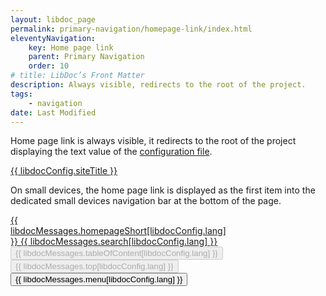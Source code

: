 ```yaml
---
layout: libdoc_page
permalink: primary-navigation/homepage-link/index.html
eleventyNavigation:
    key: Home page link
    parent: Primary Navigation
    order: 10
# title: LibDoc’s Front Matter 
description: Always visible, redirects to the root of the project.
tags:
    - navigation
date: Last Modified
---
```


Home page link is always visible, it redirects to the root of the project displaying the text value of the [configuration file](/content/configuration/site-title-and-description.md). 

<div class="pe-none">
    <div class="d-flex | bc-neutral-100 bwidth-1 bstyle-dashed bcolor-neutral-500 bradtl-3 brwidth-0 bbwidth-0"
        style="max-width: var(--ita-widths-sidebar);">
        <a  href="/"
            class="p-5 | td-none fvs-wght-700 lsp-5 fs-8 tws-balance | c-neutral-900"
            title="{{ libdocConfig.siteDescription }}"
            style="font-variation-settings: 'wght' 700; color: var(--ita-colors-neutral-900)">
            {{ libdocConfig.siteTitle }}
        </a>
    </div>
</div>

On small devices, the home page link is displayed as the first item into the dedicated small devices navigation bar at the bottom of the page.

<div class="pe-none">
    <nav class="d-flex | w-100 h-60px" style="max-width: 360px">
        <div class="d-flex jc-space-between | w-100 | bc-neutral-100 btwidth-1 btstyle-dashed bcolor-neutral-500">
            <a  href="/"
                class="d-flex fd-column jc-center ai-center gap-1 | pl-5 pr-2 | td-none ta-center | c-primary-900 b-0 brad-3"
                style="color: var(--ita-colors-neutral-900)">
                <span class="icon-house fs-6"></span>
                <span class="fvs-wght-400 fs-1 tt-uppercase">{{ libdocMessages.homepageShort[libdocConfig.lang] }}</span>
            </a>
            <a  href="/search/"
                class="d-flex fd-column jc-center ai-center gap-1 | pl-2 pr-2 | td-none ta-center | c-primary-900 b-0 brad-3"
                style="color: var(--ita-colors-neutral-900)">
                <span class="icon-magnifying-glass fs-6"></span>
                <span class="fvs-wght-400 fs-1 tt-uppercase">{{ libdocMessages.search[libdocConfig.lang] }}</span>
            </a>
            <button type="button"
                class="d-flex fd-column jc-center ai-center gap-1 | pl-2 pr-2 | ta-center | cur-pointer c-primary-900 bc-neutral-100 b-0 brad-3" disabled="">
                <span class="icon-list-dashes fs-6"></span>
                <span class="fvs-wght-400 fs-1 tt-uppercase">{{ libdocMessages.tableOfContent[libdocConfig.lang] }}</span>
            </button>
            <button type="button"
                class="d-flex fd-column jc-center ai-center gap-1 | pl-2 pr-2 | ta-center | cur-pointer c-primary-900 bc-neutral-100 b-0 brad-3" disabled="">
                <span class="icon-arrow-line-up fs-6"></span>
                <span class="fvs-wght-400 fs-1 tt-uppercase">{{ libdocMessages.top[libdocConfig.lang] }}</span>
            </button>
            <button type="button"
                class="d-flex fd-column jc-center ai-center gap-1 | pl-2 pr-5 | ta-center | cur-pointer c-primary-900 bc-neutral-100 b-0 brad-3">
                <span class="icon-list fs-6"></span>
                <span class="fvs-wght-400 fs-1 tt-uppercase">{{ libdocMessages.menu[libdocConfig.lang] }}</span>
            </button>
        </div>
    </nav>
</div>

